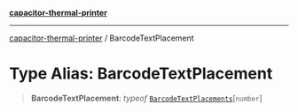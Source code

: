 [**capacitor-thermal-printer**](../README.md)

***

[capacitor-thermal-printer](../README.md) / BarcodeTextPlacement

# Type Alias: BarcodeTextPlacement

> **BarcodeTextPlacement**: *typeof* [`BarcodeTextPlacements`](../variables/BarcodeTextPlacements.md)\[`number`\]
